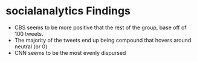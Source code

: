 # socialanalytics Findings
* CBS seems to be more positive that the rest of the group, base off of 100 tweets.
* The majority of the tweets end up being compound that hovers around neutral (or 0)
* CNN seems to be the most evenly dispursed
